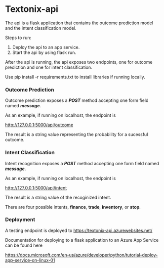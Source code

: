 # Textonix-api

The api is a flask application that contains the outcome prediction model and the intent classification model.  

Steps to run:
1. Deploy the api to an app service.
2. Start the api by using flask run.

After the api is running, the api exposes two endpoints, one for outcome prediction and one for intent classification.

Use pip install -r requirements.txt to install libraries if running locally.

### Outcome Prediction

Outcome prediction exposes a <b><i>POST</i></b> method accepting one form field named <b><i>message</i></b>.

As an example, if running on localhost, the endpoint is

http://127.0.0.1:5000/api/outcome

The result is a string value representing the probability for a sucessful outcome.

### Intent Classification

Intent recognition exposes a <b><i>POST</i></b> method accepting one form field named <b><i>message</i></b>.

As an example, if running on localhost, the endpoint is

http://127.0.0.1:5000/api/intent

The result is a string value of the recoginized intent.  

There are four possible intents, <b>finance</b>, <b>trade</b>, <b>inventory</b>, or <b>stop</b>.

### Deployment

A testing endpoint is deployed to https://textonix-api.azurewebsites.net/

Documentation for deploying to a flask application to an Azure App Service can be found here

https://docs.microsoft.com/en-us/azure/developer/python/tutorial-deploy-app-service-on-linux-01



